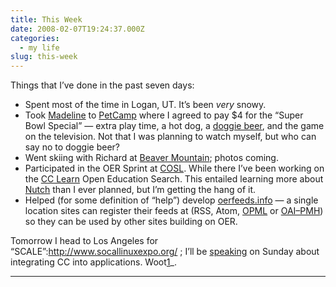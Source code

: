 ```yaml
---
title: This Week
date: 2008-02-07T19:24:37.000Z
categories:
  - my life
slug: this-week
---
```

Things that I’ve done in the past seven days:

<ul class="simple">
  <li>
    Spent most of the time in Logan, UT. It’s been <em>very</em> snowy.
  </li>
  <li>
    Took <a class="reference external" href="http://yergler.net/Madeline">Madeline</a> to <a class="reference external" href="http://petcamp.com">PetCamp</a> where I agreed to pay $4 for the “Super Bowl Special” — extra play time, a hot dog, a <a class="reference external" href="http://www.beerfordogs.com/">doggie beer</a>, and the game on the television. Not that I was planning to watch myself, but who can say no to doggie beer?
  </li>
  <li>
    Went skiing with Richard at <a class="reference external" href="http://skithebeav.com">Beaver Mountain</a>; photos coming.
  </li>
  <li>
    Participated in the OER Sprint at <a class="reference external" href="http://cosl.usu.edu/">COSL</a>. While there I’ve been working on the <a class="reference external" href="http://learn.creativecommons.org">CC Learn</a> Open Education Search. This entailed learning more about <a class="reference external" href="http://lucene.apache.org/nutch/">Nutch</a> than I ever planned, but I’m getting the hang of it.
  </li>
  <li>
    Helped (for some definition of “help”) develop <a class="reference external" href="http://oerfeeds.info">oerfeeds.info</a> — a single location sites can register their feeds at (RSS, Atom, <a class="reference external" href="http://opml.org/">OPML</a> or <a class="reference external" href="http://www.openarchives.org/pmh/">OAI&#8211;PMH</a>) so they can be used by other sites building on OER.
  </li>
</ul>

Tomorrow I head to Los Angeles for “SCALE”:<http://www.socallinuxexpo.org/> ; I’ll be [speaking][1]  on Sunday about integrating CC into applications. Woot[1]_.

---



 [1]: http://www.socallinuxexpo.org/scale6x/conference-info/speakers/Nathan-Yergler/

